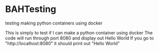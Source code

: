 # BAHTesting
testing making python containers using docker

This is simply to test if I can make a python container using docker
The code will run through port 8080 and display out Hello World
If you go to "http://localhost:8080" it should print out "Hello World"
